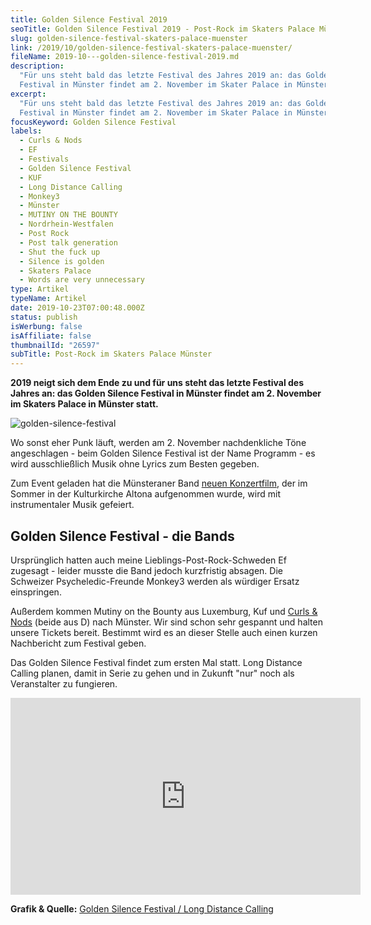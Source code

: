 ```yaml
---
title: Golden Silence Festival 2019
seoTitle: Golden Silence Festival 2019 - Post-Rock im Skaters Palace Münster
slug: golden-silence-festival-skaters-palace-muenster
link: /2019/10/golden-silence-festival-skaters-palace-muenster/
fileName: 2019-10---golden-silence-festival-2019.md
description:
  "Für uns steht bald das letzte Festival des Jahres 2019 an: das Golden Silence
  Festival in Münster findet am 2. November im Skater Palace in Münster statt."
excerpt:
  "Für uns steht bald das letzte Festival des Jahres 2019 an: das Golden Silence
  Festival in Münster findet am 2. November im Skater Palace in Münster statt."
focusKeyword: Golden Silence Festival
labels:
  - Curls & Nods
  - EF
  - Festivals
  - Golden Silence Festival
  - KUF
  - Long Distance Calling
  - Monkey3
  - Münster
  - MUTINY ON THE BOUNTY
  - Nordrhein-Westfalen
  - Post Rock
  - Post talk generation
  - Shut the fuck up
  - Silence is golden
  - Skaters Palace
  - Words are very unnecessary
type: Artikel
typeName: Artikel
date: 2019-10-23T07:00:48.000Z
status: publish
isWerbung: false
isAffiliate: false
thumbnailId: "26597"
subTitle: Post-Rock im Skaters Palace Münster
---
```


<strong>2019 neigt sich dem Ende zu und für uns steht das letzte Festival des
Jahres an: das Golden Silence Festival in Münster findet am 2. November im
Skaters Palace in Münster statt.</strong>

![golden-silence-festival](http://cardamonchai.com/wp-content/uploads/2019/10/golden-silence-festival-400x565.jpeg)

Wo sonst eher Punk läuft, werden am 2. November nachdenkliche Töne
angeschlagen - beim Golden Silence Festival ist der Name Programm - es wird
ausschließlich Musik ohne Lyrics zum Besten gegeben.

Zum Event geladen hat die Münsteraner Band
[neuen Konzertfilm](/2016/05/long-distance-calling-uebel-und-gefaehrlich/), der
im Sommer in der Kulturkirche Altona aufgenommen wurde, wird mit instrumentaler
Musik gefeiert.

## Golden Silence Festival - die Bands

Ursprünglich hatten auch meine Lieblings-Post-Rock-Schweden Ef zugesagt - leider
musste die Band jedoch kurzfristig absagen. Die Schweizer Psycheledic-Freunde
Monkey3 werden als würdiger Ersatz einspringen.

Außerdem kommen Mutiny on the Bounty aus Luxemburg, Kuf und
[Curls &amp; Nods](/2019/11/curls-nods-im-interview/) (beide aus D) nach
Münster. Wir sind schon sehr gespannt und halten unsere Tickets bereit. Bestimmt
wird es an dieser Stelle auch einen kurzen Nachbericht zum Festival geben.

Das Golden Silence Festival findet zum ersten Mal statt. Long Distance Calling
planen, damit in Serie zu gehen und in Zukunft "nur" noch als Veranstalter zu
fungieren.

<iframe src="https://www.youtube.com/embed/sFAf3ugFeGI" width="560" height="315" frameborder="0" allowfullscreen="allowfullscreen"></iframe>

<strong>Grafik &amp; Quelle:</strong>
[Golden Silence Festival / Long Distance Calling](https://www.skaters-palace.de/veranstaltungen/golden-silence-festival)
